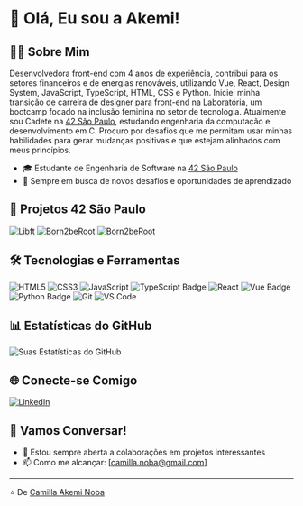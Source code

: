 # 👋 Olá, Eu sou a Akemi!

## 👩‍💻 Sobre Mim

Desenvolvedora front-end com 4 anos de experiência, contribui para os setores financeiros e de energias renováveis, utilizando Vue, React, Design System, JavaScript, TypeScript, HTML, CSS e Python.
Iniciei minha transição de carreira de designer para front-end na [Laboratória](https://www.laboratoria.la/br), um bootcamp focado na inclusão feminina no setor de tecnologia. Atualmente sou Cadete na [42 São Paulo](https://www.42sp.org.br/formacao-engenharia-software), estudando engenharia da computação e desenvolvimento em C.
Procuro por desafios que me permitam usar minhas habilidades para gerar mudanças positivas e que estejam alinhados com meus princípios.


- 🎓 Estudante de Engenharia de Software na [42 São Paulo](https://www.42sp.org.br/formacao-engenharia-software)
- 🚀 Sempre em busca de novos desafios e oportunidades de aprendizado

## 🚀 Projetos 42 São Paulo
[![Libft](https://github-readme-stats.vercel.app/api/pin/?username=cakeno&repo=42-libft)](https://github.com/cakeno/42-libft)
[![Born2beRoot](https://github-readme-stats.vercel.app/api/pin/?username=cakeno&repo=42-born2beroot)](https://github.com/cakeno/42-born2beroot)
[![Born2beRoot](https://github-readme-stats.vercel.app/api/pin/?username=cakeno&repo=42-ft_printf)](https://github.com/cakeno/42-ft_printf)

## 🛠 Tecnologias e Ferramentas

![HTML5](https://img.shields.io/badge/-HTML5-E34F26?style=flat-square&logo=html5&logoColor=white)
![CSS3](https://img.shields.io/badge/-CSS3-1572B6?style=flat-square&logo=css3)
![JavaScript](https://img.shields.io/badge/-JavaScript-F7DF1E?style=flat-square&logo=javascript&logoColor=black)
![TypeScript Badge](https://img.shields.io/badge/-TypeScript-3178C6?style=flat-square&logo=typescript&logoColor=white)
![React](https://img.shields.io/badge/-React-61DAFB?style=flat-square&logo=react&logoColor=black)
![Vue Badge](https://img.shields.io/badge/-Vue.js-brightgreen?style=flat-square&logo=vue.js&logoColor=white)
![Python Badge](https://img.shields.io/badge/-Python-blue?style=flat-square&logo=python&logoColor=white)
![Git](https://img.shields.io/badge/-Git-F05032?style=flat-square&logo=git&logoColor=white)
![VS Code](https://img.shields.io/badge/-VS%20Code-007ACC?style=flat-square&logo=visual-studio-code)

## 📊 Estatísticas do GitHub

![Suas Estatísticas do GitHub](https://github-readme-stats.vercel.app/api?username=cakeno&show_icons=true&theme=radical&count_private=true&include_all_commits=true)

## 🌐 Conecte-se Comigo

[![LinkedIn](https://img.shields.io/badge/-LinkedIn-0077B5?style=flat-square&logo=LinkedIn&logoColor=white)](https://www.linkedin.com/in/noba/)
<!--[![Portfolio](https://img.shields.io/badge/-Portfolio-000000?style=flat-square&logo=react&logoColor=white)](seu-link-do-portfolio)-->

## 💬 Vamos Conversar!

- 🤝 Estou sempre aberta a colaborações em projetos interessantes
- 📫 Como me alcançar: [camilla.noba@gmail.com]

---

⭐️ De [Camilla Akemi Noba](https://github.com/cakeno)
